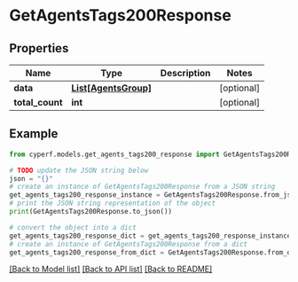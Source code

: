 # GetAgentsTags200Response


## Properties

Name | Type | Description | Notes
------------ | ------------- | ------------- | -------------
**data** | [**List[AgentsGroup]**](AgentsGroup.md) |  | [optional] 
**total_count** | **int** |  | [optional] 

## Example

```python
from cyperf.models.get_agents_tags200_response import GetAgentsTags200Response

# TODO update the JSON string below
json = "{}"
# create an instance of GetAgentsTags200Response from a JSON string
get_agents_tags200_response_instance = GetAgentsTags200Response.from_json(json)
# print the JSON string representation of the object
print(GetAgentsTags200Response.to_json())

# convert the object into a dict
get_agents_tags200_response_dict = get_agents_tags200_response_instance.to_dict()
# create an instance of GetAgentsTags200Response from a dict
get_agents_tags200_response_from_dict = GetAgentsTags200Response.from_dict(get_agents_tags200_response_dict)
```
[[Back to Model list]](../README.md#documentation-for-models) [[Back to API list]](../README.md#documentation-for-api-endpoints) [[Back to README]](../README.md)


